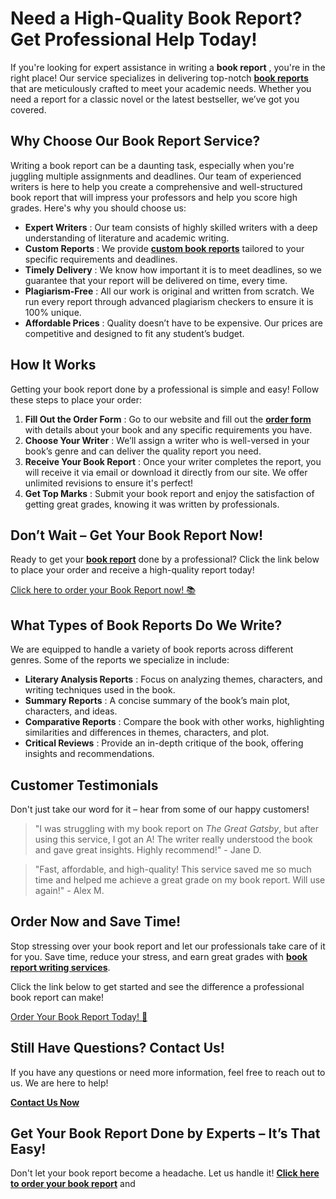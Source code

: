 # Need a High-Quality Book Report? Get Professional Help Today!

If you're looking for expert assistance in writing a **book report** , you're in the right place! Our service specializes in delivering top-notch [**book reports**](https://tinyurl.com/topessay?keyword=get+book+report) that are meticulously crafted to meet your academic needs. Whether you need a report for a classic novel or the latest bestseller, we’ve got you covered.

## Why Choose Our Book Report Service?

Writing a book report can be a daunting task, especially when you're juggling multiple assignments and deadlines. Our team of experienced writers is here to help you create a comprehensive and well-structured book report that will impress your professors and help you score high grades. Here's why you should choose us:

- **Expert Writers** : Our team consists of highly skilled writers with a deep understanding of literature and academic writing.
- **Custom Reports** : We provide [**custom book reports**](https://tinyurl.com/topessay?keyword=get+book+report) tailored to your specific requirements and deadlines.
- **Timely Delivery** : We know how important it is to meet deadlines, so we guarantee that your report will be delivered on time, every time.
- **Plagiarism-Free** : All our work is original and written from scratch. We run every report through advanced plagiarism checkers to ensure it is 100% unique.
- **Affordable Prices** : Quality doesn’t have to be expensive. Our prices are competitive and designed to fit any student’s budget.

## How It Works

Getting your book report done by a professional is simple and easy! Follow these steps to place your order:

1. **Fill Out the Order Form** : Go to our website and fill out the [**order form**](https://tinyurl.com/topessay?keyword=get+book+report) with details about your book and any specific requirements you have.
2. **Choose Your Writer** : We’ll assign a writer who is well-versed in your book’s genre and can deliver the quality report you need.
3. **Receive Your Book Report** : Once your writer completes the report, you will receive it via email or download it directly from our site. We offer unlimited revisions to ensure it's perfect!
4. **Get Top Marks** : Submit your book report and enjoy the satisfaction of getting great grades, knowing it was written by professionals.

## Don’t Wait – Get Your Book Report Now!

Ready to get your [**book report**](https://tinyurl.com/topessay?keyword=get+book+report) done by a professional? Click the link below to place your order and receive a high-quality report today!

[Click here to order your Book Report now! 📚](https://tinyurl.com/topessay?keyword=get+book+report)

## What Types of Book Reports Do We Write?

We are equipped to handle a variety of book reports across different genres. Some of the reports we specialize in include:

- **Literary Analysis Reports** : Focus on analyzing themes, characters, and writing techniques used in the book.
- **Summary Reports** : A concise summary of the book’s main plot, characters, and ideas.
- **Comparative Reports** : Compare the book with other works, highlighting similarities and differences in themes, characters, and plot.
- **Critical Reviews** : Provide an in-depth critique of the book, offering insights and recommendations.

## Customer Testimonials

Don't just take our word for it – hear from some of our happy customers!

> "I was struggling with my book report on _The Great Gatsby_, but after using this service, I got an A! The writer really understood the book and gave great insights. Highly recommend!" - Jane D.

> "Fast, affordable, and high-quality! This service saved me so much time and helped me achieve a great grade on my book report. Will use again!" - Alex M.

## Order Now and Save Time!

Stop stressing over your book report and let our professionals take care of it for you. Save time, reduce your stress, and earn great grades with [**book report writing services**](https://tinyurl.com/topessay?keyword=get+book+report).

Click the link below to get started and see the difference a professional book report can make!

[Order Your Book Report Today! 📖](https://tinyurl.com/topessay?keyword=get+book+report)

## Still Have Questions? Contact Us!

If you have any questions or need more information, feel free to reach out to us. We are here to help!

[**Contact Us Now**](https://tinyurl.com/topessay?keyword=get+book+report)

## Get Your Book Report Done by Experts – It’s That Easy!

Don't let your book report become a headache. Let us handle it! [**Click here to order your book report**](https://tinyurl.com/topessay?keyword=get+book+report) and
